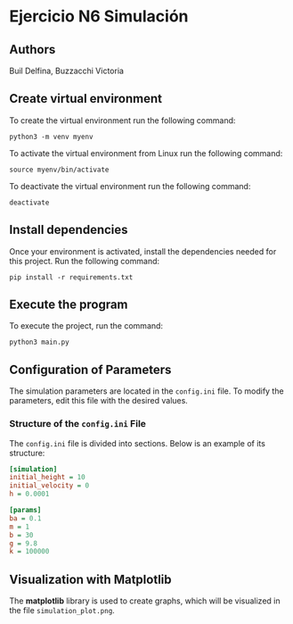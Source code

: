 # Ejercicio N6 Simulación

## Authors
Buil Delfina,
Buzzacchi Victoria

## Create virtual environment
To create the virtual environment run the following command:
```
python3 -m venv myenv
```

To activate the virtual environment from Linux run the following command:
```
source myenv/bin/activate
```

To deactivate the virtual environment run the following command:
```
deactivate
```

## Install dependencies
Once your environment is activated, install the dependencies needed for this project. Run the following command:
```
pip install -r requirements.txt
```


## Execute the program
To execute the project, run the command:
```
python3 main.py
```

## Configuration of Parameters

The simulation parameters are located in the `config.ini` file. To modify the parameters, edit this file with the desired values.

### Structure of the `config.ini` File

The `config.ini` file is divided into sections. Below is an example of its structure:

```ini
[simulation]
initial_height = 10
initial_velocity = 0
h = 0.0001

[params]
ba = 0.1
m = 1
b = 30
g = 9.8
k = 100000
```

## Visualization with Matplotlib
The **matplotlib** library is used to create graphs, which will be visualized in the file `simulation_plot.png`.